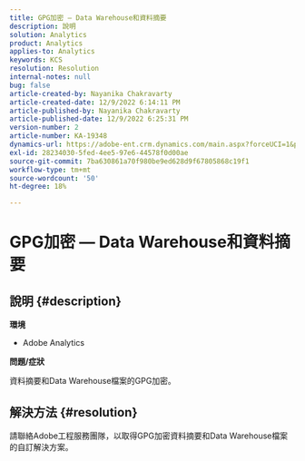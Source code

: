 ```yaml
---
title: GPG加密 — Data Warehouse和資料摘要
description: 說明
solution: Analytics
product: Analytics
applies-to: Analytics
keywords: KCS
resolution: Resolution
internal-notes: null
bug: false
article-created-by: Nayanika Chakravarty
article-created-date: 12/9/2022 6:14:11 PM
article-published-by: Nayanika Chakravarty
article-published-date: 12/9/2022 6:25:31 PM
version-number: 2
article-number: KA-19348
dynamics-url: https://adobe-ent.crm.dynamics.com/main.aspx?forceUCI=1&pagetype=entityrecord&etn=knowledgearticle&id=9e99a045-ed77-ed11-81aa-6045bd006b3d
exl-id: 28234030-5fed-4ee5-97e6-44578f0d00ae
source-git-commit: 7ba630861a70f980be9ed628d9f67805868c19f1
workflow-type: tm+mt
source-wordcount: '50'
ht-degree: 18%

---
```


# GPG加密 — Data Warehouse和資料摘要

## 說明 {#description}


<b>環境</b>

- Adobe Analytics

<b>問題/症狀</b>

資料摘要和Data Warehouse檔案的GPG加密。


## 解決方法 {#resolution}


請聯絡Adobe工程服務團隊，以取得GPG加密資料摘要和Data Warehouse檔案的自訂解決方案。
